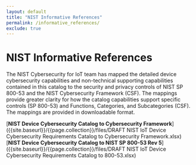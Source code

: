 ```yaml
---
layout: default
title: "NIST Informative References"
permalink: /informative_references/
exclude: true
---
```


# NIST Informative References

The NIST Cybersecurity for IoT team has mapped the detailed device cybersecurity capabilities and non-technical supporting capabilities contained in this catalog to the security and privacy controls of NIST SP 800-53 and the NIST Cybersecurity Framework (CSF). The mappings provide greater clarity for how the catalog capabilities support specific controls (SP 800-53) and Functions, Categories, and Subcategories (CSF). The mappings are provided in downloadable format.

[**NIST Device Cybersecurity Catalog to Cybersecurity Framework**]({{site.baseurl}}/{{page.collection}}/files/DRAFT NIST IoT Device Cybersecurity Requirements Catalog to Cybersecurity Framework.xlsx)  
[**NIST Device Cybersecurity Catalog to NIST SP 800-53 Rev 5**]({{site.baseurl}}/{{page.collection}}/files/DRAFT NIST IoT Device Cybersecurity Requirements Catalog to 800-53.xlsx)  
  
<br />
<br />
<br />
<br />
<br />
<br />
<br />
<br />
<br />
<br />
<br />
<br />
<br />
<br />
<br />
<br />
<br />
<br />
<br />
<br />
<br />
<br />
<br />
<br />
<br />
<br />
